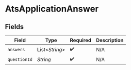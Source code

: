 # AtsApplicationAnswer


## Fields

| Field              | Type               | Required           | Description        |
| ------------------ | ------------------ | ------------------ | ------------------ |
| `answers`          | List\<*String*>    | :heavy_check_mark: | N/A                |
| `questionId`       | *String*           | :heavy_check_mark: | N/A                |